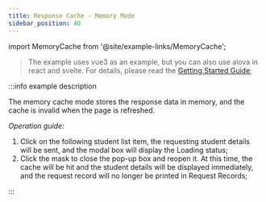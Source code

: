 ```yaml
---
title: Response Cache - Memory Mode
sidebar_position: 40
---
```


import MemoryCache from '@site/example-links/MemoryCache';

> The example uses vue3 as an example, but you can also use alova in react and svelte. For details, please read the [Getting Started Guide](/tutorial/getting-started/overview);

<MemoryCache></MemoryCache>

:::info example description

The memory cache mode stores the response data in memory, and the cache is invalid when the page is refreshed.

_Operation guide:_

1. Click on the following student list item, the requesting student details will be sent, and the modal box will display the Loading status;
2. Click the mask to close the pop-up box and reopen it. At this time, the cache will be hit and the student details will be displayed immediately, and the request record will no longer be printed in Request Records;

:::
